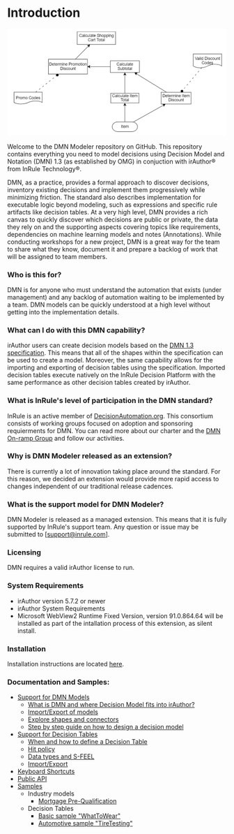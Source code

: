 # Introduction

![InRule DMN Step By Step Guide Step 2](/images/InRuleDMN_Model_Step2.PNG)

Welcome to the DMN Modeler repository on GitHub.  This repository contains everything you need to model decisions using Decision Model and Notation (DMN) 1.3 (as established by OMG) in conjuction with irAuthor® from InRule Technology®.

DMN, as a practice, provides a formal approach to discover decisions, inventory existing decisions and implement them progressively while minimizing friction.  The standard also describes implementation for executable logic beyond modeling, such as expressions and specific rule artifacts like decision tables.  At a very high level, DMN provides a rich canvas to quickly discover which decisions are public or private, the data they rely on and the supporting aspects covering topics like requirements, dependencies on machine learning models and notes (Annotations).  While conducting workshops for a new project, DMN is a great way for the team to share what they know, document it and prepare a backlog of work that will be assigned to team members.

### Who is this for?
DMN is for anyone who must understand the automation that exists (under management) and any backlog of automation waiting to be implemented by a team.  DMN models can be quickly understood at a high level without getting into the implementation details.  

### What can I do with this DMN capability?
irAuthor users can create decision models based on the [DMN 1.3 specification](https://www.omg.org/spec/DMN/1.3/PDF).  This means that all of the shapes within the specification can be used to create a model.  Moreover, the same capability allows for the importing and exporting of decision tables using the specification.  Imported decision tables execute natively on the InRule Decision Platform with the same performance as other decision tables created by irAuthor.

### What is InRule's level of participation in the DMN standard?
InRule is an active member of [DecisionAutomation.org](https://www.decisionautomation.org).  This consortium consists of working groups focused on adoption and sponsoring requierments for DMN.  You can read more about our charter and the [DMN On-ramp Group](https://www.decisionautomation.org/dmn-on-ramp-group) and follow our activities.

### Why is DMN Modeler released as an extension?
There is currently a lot of innovation taking place around the standard.  For this reason, we decided an extension would provide more rapid access to changes independent of our traditional release cadences.  

### What is the support model for DMN Modeler?
DMN Modeler is released as a managed extension.  This means that it is fully supported by InRule's support team.  Any question or issue may be submitted to [support@inrule.com].

### Licensing
DMN requires a valid irAuthor license to run.

### System Requirements
* irAuthor version 5.7.2 or newer
* irAuthor System Requirements
* Microsoft WebView2 Runtime Fixed Version, version 91.0.864.64 will be installed as part of the intallation process of this extension, as silent install.  

### Installation
Installation instructions are located [here](/install/readme.md).

### Documentation and Samples:

- [Support for DMN Models](/doc/DMNModels.md)
   * [What is DMN and where Decision Model fits into irAuthor?](/doc/DMNModels.md)
   * [Import/Export of models](/doc/DMNModels.md#importexport-of-models)
   * [Explore shapes and connectors](/doc/DMNModels.md#explore-shapes-and-connectors)
   * [Step by step guide on how to design a decision model](/doc/DMNModels.md#step-by-step-guide-on-how-to-design-a-decision-model)
- [Support for Decision Tables](/doc/DecisionTables.md)
   * [When and how to define a Decision Table](/doc/DecisionTables.md#when-and-how-to-define-a-decision-tables)
   * [Hit policy](/doc/DecisionTables.md#hit-policy)
   * [Data types and S-FEEL](/doc/DecisionTables.md#data-types-and-s-feel)
   * [Import/Export](/doc/DecisionTables.md#importexport)
- [Keyboard Shortcuts](/doc/KeyboardShortcuts.md)
- [Public API](/doc/PublicAPIForDMNModeler.md)
- [Samples](/samples/)
    * Industry models
      * [Mortgage Pre-Qualification](/samples/PreQualificationModel.dmn)
    * Decision Tables
      * [Basic sample "WhatToWear"](/samples/InRuleDMN_SampleDecisionTable_WhatToWear.dmn)
      * [Automotive sample "TireTesting"](/samples/InRuleDMN_SampleDecisionTable_TireTesting.dmn)
